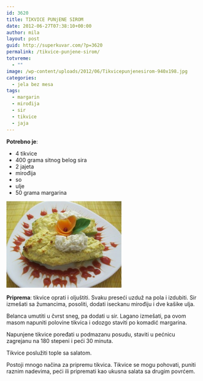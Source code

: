 ```yaml
---
id: 3620
title: TIKVICE PUNjENE SIROM
date: 2012-06-27T07:38:10+00:00
author: mila
layout: post
guid: http://superkuvar.com/?p=3620
permalink: /tikvice-punjene-sirom/
totvreme:
  - ""
image: /wp-content/uploads/2012/06/Tikvicepunjenesirom-940x198.jpg
categories:
  - jela bez mesa
tags:
  - margarin
  - mirođija
  - sir
  - tikvice
  - jaja
---
```

**Potrebno je**:

  * 4 tikvice
  * 400 grama sitnog belog sira
  * 2 jajeta
  * mirođija
  * so
  * ulje
  * 50 grama margarina

<img class="alignnone size-medium wp-image-3621" title="Tikvicepunjenesirom" src="/wp-content/uploads/2012/06/Tikvicepunjenesirom-300x225.jpg" alt="" width="300" height="225" /> 

**Priprema**: tikvice oprati i oljuštiti. Svaku preseći uzduž na pola i izdubiti. Sir izmešati sa žumancima, posoliti, dodati iseckanu mirođiju i dve kašike ulja.

Belanca umutiti u čvrst sneg, pa dodati u sir. Lagano izmešati, pa ovom masom napuniti polovine tikvica i odozgo staviti po komadić margarina.

Napunjene tikvice poređati u podmazanu posudu, staviti u pećnicu zagrejanu na 180 stepeni i peći 30 minuta.

Tikvice poslužiti tople sa salatom.

Postoji mnogo načina za pripremu tikvica. Tikvice se mogu pohovati, puniti raznim nadevima, peći ili pripremati kao ukusna salata sa drugim povrćem.
